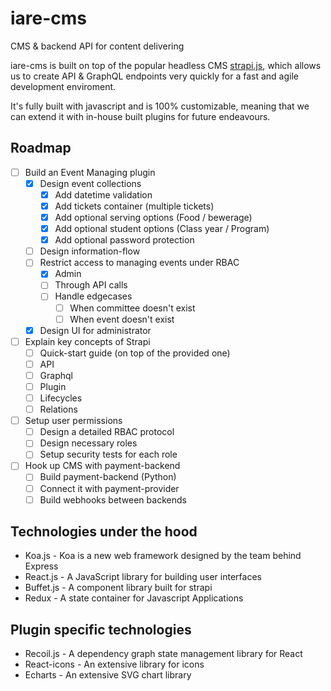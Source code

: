 # iare-cms

CMS &amp; backend API for content delivering


iare-cms is built on top of the popular headless CMS [strapi.js](https://strapi.io), which allows us to create API & GraphQL endpoints very quickly for a fast and agile development enviroment.

It's fully built with javascript and is 100% customizable, meaning that we can extend it with in-house built plugins for future endeavours.

## Roadmap

- [ ] Build an Event Managing plugin
  - [x] Design event collections
    - [x] Add datetime validation
    - [x] Add tickets container (multiple tickets)
    - [x] Add optional serving options (Food / bewerage)
    - [x] Add optional student options (Class year / Program)
    - [x] Add optional password protection
  - [ ] Design information-flow
  - [ ] Restrict access to managing events under RBAC
    - [x] Admin
    - [ ] Through API calls
    - [ ] Handle edgecases
      - [ ] When committee doesn't exist
      - [ ] When event doesn't exist
  - [x] Design UI for administrator
- [ ] Explain key concepts of Strapi
  - [ ] Quick-start guide (on top of the provided one)
  - [ ] API
  - [ ] Graphql
  - [ ] Plugin
  - [ ] Lifecycles
  - [ ] Relations
- [ ] Setup user permissions
  - [ ] Design a detailed RBAC protocol
  - [ ] Design necessary roles
  - [ ] Setup security tests for each role
- [ ] Hook up CMS with payment-backend
  - [ ] Build payment-backend (Python)
  - [ ] Connect it with payment-provider
  - [ ] Build webhooks between backends

## Technologies under the hood

- Koa.js - Koa is a new web framework designed by the team behind Express
- React.js - A JavaScript library for building user interfaces
- Buffet.js - A component library built for strapi
- Redux - A state container for Javascript Applications
  
## Plugin specific technologies

- Recoil.js - A dependency graph state management library for React
- React-icons - An extensive library for icons
- Echarts - An extensive SVG chart library